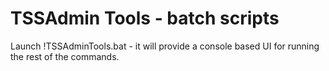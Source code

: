 # TSSAdmin Tools - batch scripts

Launch !TSSAdminTools.bat - it will provide a console based UI for running the rest of the commands.
